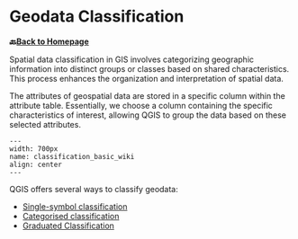 # Geodata Classification


__🔙[Back to Homepage](/content/intro.md)__

Spatial data classification in GIS involves categorizing geographic information into distinct groups or classes based on shared characteristics. This process enhances the organization and interpretation of spatial data.

The attributes of geospatial data are stored in a specific column within the attribute table. Essentially, we choose a column containing the specific characteristics of interest, allowing QGIS to group the data based on these selected attributes.

```{figure} /fig/classification_basic.drawio.png
---
width: 700px
name: classification_basic_wiki
align: center
---
```

QGIS offers several ways to classify geodata:

- [Single-symbol classification](/content/wiki/en_qgis_single_symbol_wiki.md)
- [Categorised classification](/content/wiki/en_qgis_categorized_wiki.md)
- [Graduated Classification](/content/wiki/en_qgis_graduated_wiki.md)


